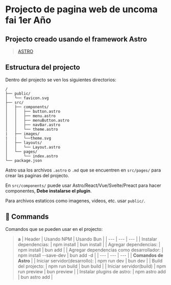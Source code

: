 # Projecto de pagina web de uncoma fai 1er Año

## Projecto creado usando el framework Astro
> [ASTRO](https://astro.build/)

## Estructura del projecto

Dentro del projecto se ven los siguientes directorios:

```text
/
├── public/
│   └── favicon.svg
├── src/
│   ├── components/
│   │   ├── button.astro
│   │   ├── menu.astro
│   │   ├── menuButton.astro
│   │   ├── navBar.astro
│   │   └── theme.astro
|   ├── images/ 
|   |   └──theme.svg
│   ├── layouts/
│   │   └── Layout.astro
│   └── pages/
│       └── index.astro
└── package.json
```

Astro usa los archivos `.astro` o `.md` que se encuentren en `src/pages/` para crear las paginas del projecto.

En `src/components/` puede usar Astro/React/Vue/Svelte/Preact para hacer componentes, **Debe instalarse el plugin**.

Para archivos estaticos como imagenes, videos, etc. usar `public/`.

## 🧞 Commands

Comandos que se pueden usar en el projecto:

> **a**
| Header | Usando NPM | Usando Bun |
| --- | --- | --- |
| Instalar dependencias: | npm install | bun install |
| Agregar dependencias: | npm install <dependencia> | bun add <dependencia> |
| Agregar dependencias como desarrollador: | npm install <dependencia> --save-dev | bun add -d <dependencia> |
| --- | --- | --- |
| **Comandos de Astro** |
| Iniciar servidor(desarrollo): | npm run dev | bun dev |
| Build del projecto: | npm run build | bun build |
| Iniciar servidor(build) | npm run preview | bun preview |
| Instalar plugins de astro: | npm astro add <plugin> | bun astro add <plugin> |
